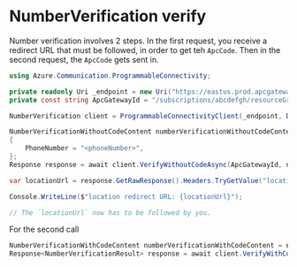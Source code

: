 # NumberVerification verify

Number verification involves 2 steps. In the first request, you receive a redirect URL that must be followed, in order to get teh `ApcCode`. Then in the second request, the `ApcCode` gets sent in.

```C#
using Azure.Communication.ProgrammableConnectivity;

private readonly Uri _endpoint = new Uri("https://eastus.prod.apcgatewayapi.azure.com");
private const string ApcGatewayId = "/subscriptions/abcdefgh/resourceGroups/dev-testing-eastus/providers/Microsoft.programmableconnectivity/gateways/apcg-eastus";

NumberVerification client = ProgrammableConnectivityClient(_endpoint, DefaultAzureCredential()).GetNumberVerificationClient()

NumberVerificationWithoutCodeContent numberVerificationWithoutCodeContent = new NumberVerificationWithoutCodeContent(new NetworkIdentifier("NetworkCode", "Telefonica_Brazil"), new Uri("http://your-redirect-url.com"))
{
    PhoneNumber = "<phoneNumber>",
};
Response response = await client.VerifyWithoutCodeAsync(ApcGatewayId, numberVerificationWithoutCodeContent);

var locationUrl = response.GetRawResponse().Headers.TryGetValue("location", out var location) ? location : "not found";

Console.WriteLine($"location redirect URL: {locationUrl}");

// The `locationUrl` now has to be followed by you.
```

For the second call

```C#
NumberVerificationWithCodeContent numberVerificationWithCodeContent = new NumberVerificationWithCodeContent("<apcCode>");
Response<NumberVerificationResult> response = await client.VerifyWithCodeAsync(ApcGatewayId, numberVerificationWithCodeContent);
```

